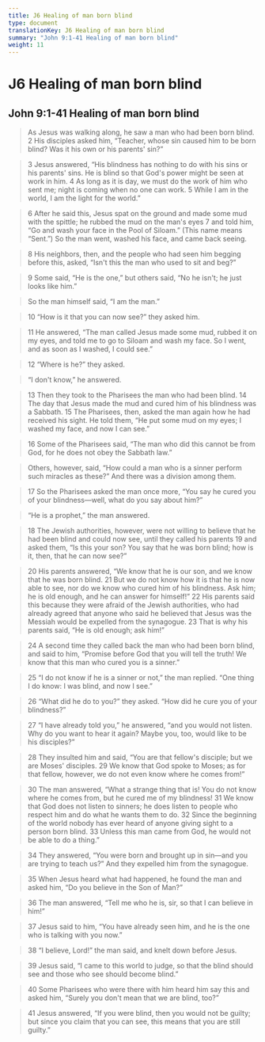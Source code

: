 ```yaml
---
title: J6 Healing of man born blind
type: document
translationKey: J6 Healing of man born blind
summary: "John 9:1-41 Healing of man born blind"
weight: 11
---
```

# J6 Healing of man born blind

## John 9:1-41 Healing of man born blind

>   As Jesus was walking along, he saw a man who had been born blind. 2 His disciples asked him, “Teacher, whose sin caused him to be born blind? Was it his own or his parents' sin?”

>   3 Jesus answered, “His blindness has nothing to do with his sins or his parents' sins. He is blind so that God's power might be seen at work in him. 4 As long as it is day, we must do the work of him who sent me; night is coming when no one can work. 5 While I am in the world, I am the light for the world.”

>   6 After he said this, Jesus spat on the ground and made some mud with the spittle; he rubbed the mud on the man's eyes 7 and told him, “Go and wash your face in the Pool of Siloam.” (This name means “Sent.”) So the man went, washed his face, and came back seeing.

>   8 His neighbors, then, and the people who had seen him begging before this, asked, “Isn't this the man who used to sit and beg?”

>   9 Some said, “He is the one,” but others said, “No he isn't; he just looks like him.”

>   So the man himself said, “I am the man.”

>   10 “How is it that you can now see?” they asked him.

>   11 He answered, “The man called Jesus made some mud, rubbed it on my eyes, and told me to go to Siloam and wash my face. So I went, and as soon as I washed, I could see.”

>   12 “Where is he?” they asked.

>   “I don't know,” he answered.

>   13 Then they took to the Pharisees the man who had been blind. 14 The day that Jesus made the mud and cured him of his blindness was a Sabbath. 15 The Pharisees, then, asked the man again how he had received his sight. He told them, “He put some mud on my eyes; I washed my face, and now I can see.”

>   16 Some of the Pharisees said, “The man who did this cannot be from God, for he does not obey the Sabbath law.”

>   Others, however, said, “How could a man who is a sinner perform such miracles as these?” And there was a division among them.

>   17 So the Pharisees asked the man once more, “You say he cured you of your blindness—well, what do you say about him?”

>   “He is a prophet,” the man answered.

>   18 The Jewish authorities, however, were not willing to believe that he had been blind and could now see, until they called his parents 19 and asked them, “Is this your son? You say that he was born blind; how is it, then, that he can now see?”

>   20 His parents answered, “We know that he is our son, and we know that he was born blind. 21 But we do not know how it is that he is now able to see, nor do we know who cured him of his blindness. Ask him; he is old enough, and he can answer for himself!” 22 His parents said this because they were afraid of the Jewish authorities, who had already agreed that anyone who said he believed that Jesus was the Messiah would be expelled from the synagogue. 23 That is why his parents said, “He is old enough; ask him!”

>   24 A second time they called back the man who had been born blind, and said to him, “Promise before God that you will tell the truth! We know that this man who cured you is a sinner.”

>   25 “I do not know if he is a sinner or not,” the man replied. “One thing I do know: I was blind, and now I see.”

>   26 “What did he do to you?” they asked. “How did he cure you of your blindness?”

>   27 “I have already told you,” he answered, “and you would not listen. Why do you want to hear it again? Maybe you, too, would like to be his disciples?”

>   28 They insulted him and said, “You are that fellow's disciple; but we are Moses' disciples. 29 We know that God spoke to Moses; as for that fellow, however, we do not even know where he comes from!”

>   30 The man answered, “What a strange thing that is! You do not know where he comes from, but he cured me of my blindness! 31 We know that God does not listen to sinners; he does listen to people who respect him and do what he wants them to do. 32 Since the beginning of the world nobody has ever heard of anyone giving sight to a person born blind. 33 Unless this man came from God, he would not be able to do a thing.”

>   34 They answered, “You were born and brought up in sin—and you are trying to teach us?” And they expelled him from the synagogue.

>   35 When Jesus heard what had happened, he found the man and asked him, “Do you believe in the Son of Man?”

>   36 The man answered, “Tell me who he is, sir, so that I can believe in him!”

>   37 Jesus said to him, “You have already seen him, and he is the one who is talking with you now.”

>   38 “I believe, Lord!” the man said, and knelt down before Jesus.

>   39 Jesus said, “I came to this world to judge, so that the blind should see and those who see should become blind.”

>   40 Some Pharisees who were there with him heard him say this and asked him, “Surely you don't mean that we are blind, too?”

>   41 Jesus answered, “If you were blind, then you would not be guilty; but since you claim that you can see, this means that you are still guilty.”

